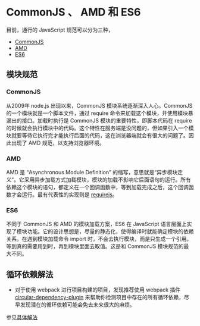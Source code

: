 # CommonJS 、 AMD 和 ES6

目前，通行的 JavaScript 规范可以分为三种，

- [CommonJS](http://wiki.commonjs.org/wiki/Modules/1.1)
- [AMD](https://github.com/amdjs/amdjs-api/wiki/AMD)
- [ES6](http://www.ecma-international.org/ecma-262/6.0/)

## 模块规范

### CommonJS

从2009年 node.js 出现以来，CommonJS 模块系统逐渐深入人心。CommonJS 的一个模块就是一个脚本文件，通过 require 命令来加载这个模块，并使用模块暴漏出的接口。加载时执行是 CommonJS 模块的重要特性，即脚本代码在 require 的时候就会执行模块中的代码。这个特性在服务端是没问题的，但如果引入一个模块就要等待它执行完才能执行后面的代码，这在浏览器端就会有很大的问题了。因此出现了 AMD 规范，以支持浏览器环境。

### AMD

AMD 是 “Asynchronous Module Definition” 的缩写，意思就是“异步模块定义”。它采用异步加载方式加载模块，模块的加载不影响它后面语句的运行。所有依赖这个模块的语句，都定义在一个回调函数中，等到加载完成之后，这个回调函数才会运行。最有代表性的实现则是 [requirejs](https://requirejs.org/)。

### ES6

不同于 CommonJS 和 AMD 的模块加载方案，ES6 在 JavaScript 语言层面上实现了模块功能。它的设计思想是，尽量的静态化，使得编译时就能确定模块的依赖关系。在遇到模块加载命令 import 时，不会去执行模块，而是只生成一个引用。等到真的需要用到时，再到模块里面去取值。这是和 CommonJS 模块规范的最大不同。

## 循环依赖解法

- 对于使用 webpack 进行项目构建的项目，发现推荐使用 webpack 插件 [circular-dependency-plugin](https://github.com/aackerman/circular-dependency-plugin) 来帮助你检测项目中存在的所有循环依赖，尽早发现潜在的循环依赖可能会免去未来很大的麻烦。

参见[具体解法](../es2015/23.module/loop/readme.md)
